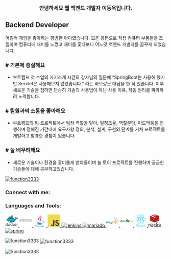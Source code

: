 <h3 align="center">안녕하세요 웹 백엔드 개발자 이동욱입니다.</h3>

## **Backend Developer**

어릴적 게임을 좋아하는 평범한 아이였습니다. 모은 용돈으로 직접 컴퓨터 부품들을 조립하며 컴퓨터에 재미를 느꼈고 재미를 좇다보니 어느덧 백엔드 개발자를 꿈꾸게 되었습니다.  

### **# 기본에 충실해요**

- 부트캠프 첫 수업의 자기소개 시간의 강사님의 질문에 “SpringBoot는 사용해 봤지만 Servlet은 사용해보지 않았습니다.” 라는 바보같은 대답을 한 적 있습니다. 이후 새로운 기술을 접하면 단순히 기술의 사용법이 아닌 사용 이유, 작동 원리를 파악하려 노력합니다.

### # 팀원과의 소통을 좋아해요

- 부트캠프의 팀 프로젝트에서 팀장 역할을 맡아, 일정조율, 역할분담, 피드백등을 진행하며 정해진 기간내에 요구사항 정의, 분석, 설계, 구현의 단계를 거쳐 프로젝트를 개발하고 발표한 경험이 있습니다.

### # 늘 배우려해요

- 새로운 기술이나 환경을 흥미롭게 받아들이며 늘 토이 프로젝트를 진행하며 궁금한 기술들에 대해 공부하고있습니다.

<p align="left"> <a href="https://github.com/ryo-ma/github-profile-trophy"><img src="https://github-profile-trophy.vercel.app/?username=function3333" alt="function3333" /></a> </p>

<h3 align="left">Connect with me:</h3>
<p align="left">
</p>

<h3 align="left">Languages and Tools:</h3>
<p align="left"> <a href="https://www.docker.com/" target="_blank" rel="noreferrer"> <img src="https://raw.githubusercontent.com/devicons/devicon/master/icons/docker/docker-original-wordmark.svg" alt="docker" width="40" height="40"/> </a> <a href="https://expressjs.com" target="_blank" rel="noreferrer"> <img src="https://raw.githubusercontent.com/devicons/devicon/master/icons/express/express-original-wordmark.svg" alt="express" width="40" height="40"/> </a> <a href="https://www.java.com" target="_blank" rel="noreferrer"> <img src="https://raw.githubusercontent.com/devicons/devicon/master/icons/java/java-original.svg" alt="java" width="40" height="40"/> </a> <a href="https://developer.mozilla.org/en-US/docs/Web/JavaScript" target="_blank" rel="noreferrer"> <img src="https://raw.githubusercontent.com/devicons/devicon/master/icons/javascript/javascript-original.svg" alt="javascript" width="40" height="40"/> </a> <a href="https://www.jenkins.io" target="_blank" rel="noreferrer"> <img src="https://www.vectorlogo.zone/logos/jenkins/jenkins-icon.svg" alt="jenkins" width="40" height="40"/> </a> <a href="https://mariadb.org/" target="_blank" rel="noreferrer"> <img src="https://www.vectorlogo.zone/logos/mariadb/mariadb-icon.svg" alt="mariadb" width="40" height="40"/> </a> <a href="https://www.mysql.com/" target="_blank" rel="noreferrer"> <img src="https://raw.githubusercontent.com/devicons/devicon/master/icons/mysql/mysql-original-wordmark.svg" alt="mysql" width="40" height="40"/> </a> <a href="https://nodejs.org" target="_blank" rel="noreferrer"> <img src="https://raw.githubusercontent.com/devicons/devicon/master/icons/nodejs/nodejs-original-wordmark.svg" alt="nodejs" width="40" height="40"/> </a> <a href="https://reactjs.org/" target="_blank" rel="noreferrer"> <img src="https://raw.githubusercontent.com/devicons/devicon/master/icons/react/react-original-wordmark.svg" alt="react" width="40" height="40"/> </a> <a href="https://redis.io" target="_blank" rel="noreferrer"> <img src="https://raw.githubusercontent.com/devicons/devicon/master/icons/redis/redis-original-wordmark.svg" alt="redis" width="40" height="40"/> </a> <a href="https://spring.io/" target="_blank" rel="noreferrer"> <img src="https://www.vectorlogo.zone/logos/springio/springio-icon.svg" alt="spring" width="40" height="40"/> </a> </p>

<p><img align="left" src="https://github-readme-stats.vercel.app/api/top-langs?username=function3333&show_icons=true&locale=en&layout=compact" alt="function3333" /></p>

<p>&nbsp;<img align="center" src="https://github-readme-stats.vercel.app/api?username=function3333&show_icons=true&locale=en" alt="function3333" /></p>

<p><img align="center" src="https://github-readme-streak-stats.herokuapp.com/?user=function3333&" alt="function3333" /></p>
